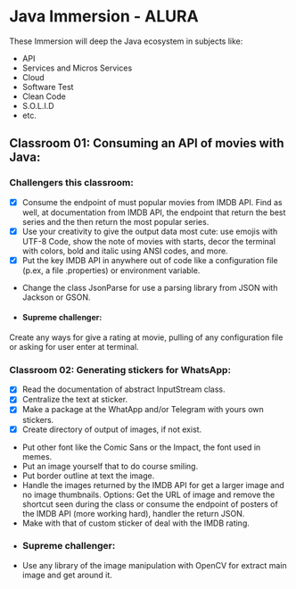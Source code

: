 # Java Immersion - ALURA
 These Immersion will deep the Java ecosystem in subjects like:
 - API
 - Services and Micros Services
 - Cloud
 - Software Test
 - Clean Code
 - S.O.L.I.D 
 - etc.

## Classroom 01: Consuming an API of movies with Java:
### Challengers this classroom:

 - [x] Consume the endpoint of must popular movies from IMDB API. Find as well, 
at documentation from IMDB API, the endpoint that return the best series and the
then return the most popular series.
 - [x] Use your creativity to give the output data most cute: use emojis with UTF-8 Code, 
show the note of movies with starts, decor the terminal with colors, bold and italic
using ANSI codes, and more.
 - [x] Put the key IMDB API in anywhere out of code like a configuration file (p.ex, a file .properties)
or environment variable.
 - Change the class JsonParse for use a parsing library from JSON with Jackson or GSON.
 - #### Supreme challenger: 
 Create any ways for give a rating at movie, pulling of any configuration file or
 asking for user enter at terminal.
 
### Classroom 02: Generating stickers for WhatsApp:
 - [x] Read the documentation of abstract InputStream class.
 - [x] Centralize the text at sticker.
 - [x] Make a package at the WhatApp and/or Telegram with yours own stickers.
 - [x] Create directory of output of images, if not exist.
 - Put other font like the Comic Sans or the Impact, the font used in memes.
 - Put an image yourself that to do course smiling.
 - Put border outline at text the image.
 - Handle the images returned by the IMDB API for get a larger image and no image thumbnails.
Options: Get the URL of image and remove the shortcut seen during the class or consume the endpoint 
of posters of the IMDB API (more working hard), handler the return JSON.
 - Make with that of custom sticker of deal with the IMDB rating.
 - ### Supreme challenger:
 - Use any library of the image manipulation with OpenCV for extract main image and get around it.
